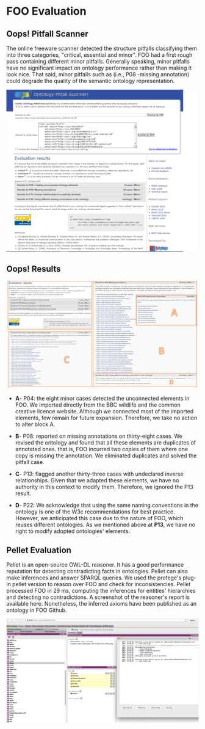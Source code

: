 # FOO Evaluation

## Oops! Pitfall Scanner

The online freeware scanner detected the structure pitfalls classifying them into three categories, "critical, essential and minor".
FOO had a first rough pass containing different minor pitfalls. 
Generally speaking, minor pitfalls have no significant impact on ontology performance rather than making it look nice.
That said, minor pitfalls such as (i.e., P08 -missing annotation) could degrade the quality of the semantic ontology representation.  

![FOO Oops! Scanner](/img/Oops.png)


## Oops! Results 


![FOO Oops! collage](/img/Oopscollage.png)


- **A**- P04: the eight minor cases detected the unconnected elements in FOO. We imported directly from the BBC wildlife and the common creative licence website. Although we connected most of the imported elements, few remain for future expansion. Therefore, we take no action to alter block A. 

- **B**- P08: reported on missing annotations on thirty-eight cases. We revised the ontology and found that all these elements are duplicates of annotated ones. that is, FOO incurred two copies of them where one copy is missing the annotation. We eliminated duplicates and solved the pitfall case. 

- **C**- P13: flagged another thirty-three cases with undeclared inverse relationships. Given that we adapted these elements, we have no authority in this context to modify them. Therefore, we ignored the P13 result. 

- **D**- P22: We acknowledge that using the same naming conventions in the ontology is one of the W3c recommendations for best practice. However, we anticipated this case due to the nature of FOO, which reuses different ontologies. As we mentioned above at **P13**, we have no right to modify adopted ontologies' elements.   


## Pellet Evaluation

Pellet is an open-source OWL-DL reasoner. It has a good performance reputation for detecting contradicting facts in ontologies. 
Pellet can also make inferences and answer SPARQL queries. We used the protege's plug-in pellet version to reason over FOO and check for inconsistencies.
Pellet processed FOO in 29 ms, computing the inferences for entities' hierarchies and detecting no contradictions. 
A screenshot of the reasoner's report is available here. Nonetheless,  the inferred axioms have been published as an ontology in FOO Github.


![Pellet](/img/Pellet.png)


```{bibliography}
```
